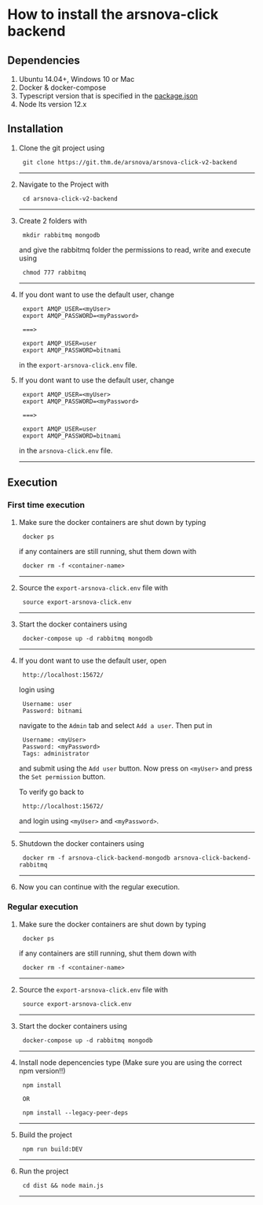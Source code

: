 # How to install the arsnova-click backend

## Dependencies 

1. Ubuntu 14.04+, Windows 10 or Mac
2. Docker & docker-compose
3. Typescript version that is specified in the [package.json](https://git.thm.de/arsnova/arsnova-click-v2-backend/-/blob/staging/package.json)
4. Node lts version 12.x

## Installation 

1. Clone the git project using 

        git clone https://git.thm.de/arsnova/arsnova-click-v2-backend
    - - - 

2. Navigate to the Project with 

        cd arsnova-click-v2-backend
    - - - 

4. Create 2 folders with

        mkdir rabbitmq mongodb

    and give the rabbitmq folder the permissions to read, write and execute using 

        chmod 777 rabbitmq
    - - -

5. If you dont want to use the default user, change

        export AMQP_USER=<myUser>
        export AMQP_PASSWORD=<myPassword>

        ===> 

        export AMQP_USER=user
        export AMQP_PASSWORD=bitnami
        
    in the `export-arsnova-click.env` file. 

6. If you dont want to use the default user, change

        export AMQP_USER=<myUser>
        export AMQP_PASSWORD=<myPassword>

        ===> 

        export AMQP_USER=user
        export AMQP_PASSWORD=bitnami

    in the `arsnova-click.env` file. 
    - - - 

## Execution

### First time execution 

1. Make sure the docker containers are shut down by typing

        docker ps 

    if any containers are still running, shut them down with 

        docker rm -f <container-name>
    - - - 

2. Source the `export-arsnova-click.env` file with 

        source export-arsnova-click.env
    - - - 

3. Start the docker containers using 

        docker-compose up -d rabbitmq mongodb
    - - - 

4. If you dont want to use the default user, open
        
        http://localhost:15672/

    login using 

        Username: user
        Password: bitnami

    navigate to the `Admin` tab and select `Add a user`. Then put in

        Username: <myUser>
        Password: <myPassword>
        Tags: administrator

    and submit using the `Add user` button. 
    Now press on `<myUser>` and press the `Set permission` button. 

    To verify go back to 

        http://localhost:15672/

    and login using `<myUser>` and `<myPassword>`.
    - - - 

5. Shutdown the docker containers using

        docker rm -f arsnova-click-backend-mongodb arsnova-click-backend-rabbitmq
    - - - 

6. Now you can continue with the regular execution. 

### Regular execution

1. Make sure the docker containers are shut down by typing

        docker ps 

    if any containers are still running, shut them down with 

        docker rm -f <container-name>
    - - - 

2. Source the `export-arsnova-click.env` file with 

        source export-arsnova-click.env
    - - - 

3. Start the docker containers using 

        docker-compose up -d rabbitmq mongodb
    - - - 

4. Install node depencencies type (Make sure you are using the correct npm version!!)

        npm install 

        OR 

        npm install --legacy-peer-deps
    - - - 

5. Build the project 

        npm run build:DEV
    - - - 

6. Run the project 

        cd dist && node main.js
    - - - 
